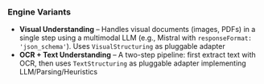 ### Engine Variants

- **Visual Understanding** – Handles visual documents (images, PDFs) in a single step using a multimodal LLM (e.g., Mistral with `responseFormat: 'json_schema'`). Uses `VisualStructuring` as pluggable adapter
- **OCR + Text Understanding** – A two-step pipeline: first extract text with OCR, then uses `TextStructuring` as pluggable adapter implementing LLM/Parsing/Heuristics
